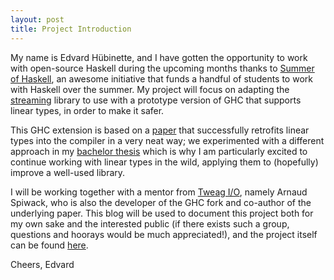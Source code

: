 ```yaml
---
layout: post
title: Project Introduction
---
```


My name is Edvard Hübinette, and I have gotten the opportunity to work with open-source Haskell during the upcoming months thanks to [Summer of Haskell](https://summer.haskell.org/), an awesome initiative that funds a handful of students to work with Haskell over the summer. My project will focus on adapting the [streaming](https://hackage.haskell.org/package/streaming) library to use with a prototype version of GHC that supports linear types, in order to make it safer. 

This GHC extension is based on a [paper](https://github.com/tweag/linear-types/releases/download/v1.0/hlt.pdf) that successfully retrofits linear types into the compiler in a very neat way; we experimented with a different approach in my [bachelor thesis](https://github.com/m0ar/lollipop) which is why I am particularly excited to continue working with linear types in the wild, applying them to (hopefully) improve a well-used library.

I will be working together with a mentor from [Tweag I/O](https://www.tweag.io/), namely Arnaud Spiwack, who is also the developer of the GHC fork and co-author of the underlying paper. This blog will be used to document this project both for my own sake and the interested public (if there exists such a group, questions and hoorays would be much appreciated!), and the project itself can be found [here](https://github.com/m0ar/safe-streaming).

Cheers,
Edvard

